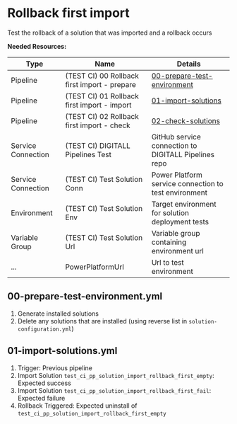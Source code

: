# Rollback first import

Test the rollback of a solution that was imported and a rollback occurs

**Needed Resources:**

| Type               | Name                                         | Details                                                                         |
| ------------------ | -------------------------------------------- | ------------------------------------------------------------------------------- |
| Pipeline           | (TEST CI) 00 Rollback first import - prepare | [00-prepare-test-environment](.azure-pipelines/00-prepare-test-environment.yml) |
| Pipeline           | (TEST CI) 01 Rollback first import - import  | [01-import-solutions](.azure-pipelines/01-import-solutions.yml)                 |
| Pipeline           | (TEST CI) 02 Rollback first import - check   | [02-check-solutions](.azure-pipelines/02-check-solutions.yml)                   |
| Service Connection | (TEST CI) DIGITALL Pipelines Test            | GitHub service connection to DIGITALL Pipelines repo                            |
| Service Connection | (TEST CI) Test Solution Conn                 | Power Platform service connection to test environment                           |
| Environment        | (TEST CI) Test Solution Env                  | Target environment for solution deployment tests                                |
| Variable Group     | (TEST CI) Test Solution Url                  | Variable group containing environment url                                       |
| ...                | PowerPlatformUrl                             | Url to test environment                                                         |

## 00-prepare-test-environment.yml

1. Generate installed solutions
2. Delete any solutions that are installed (using reverse list in `solution-configuration.yml`)

## 01-import-solutions.yml

1. Trigger: Previous pipeline
2. Import Solution `test_ci_pp_solution_import_rollback_first_empty`: Expected success
3. Import Solution `test_ci_pp_solution_import_rollback_first_fail`: Expected failure
4. Rollback Triggered: Expected uninstall of `test_ci_pp_solution_import_rollback_first_empty`
